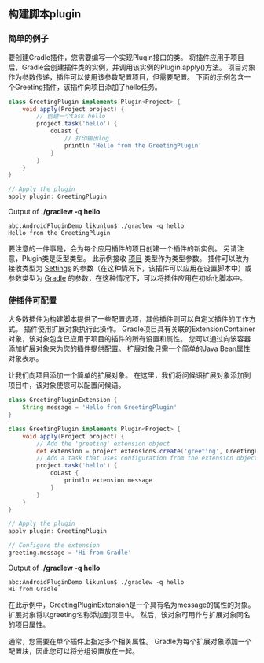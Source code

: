 ## 构建脚本plugin

### 简单的例子

要创建Gradle插件，您需要编写一个实现Plugin接口的类。 将插件应用于项目后，Gradle会创建插件类的实例，并调用该实例的Plugin.apply()方法。 项目对象作为参数传递，插件可以使用该参数配置项目，但需要配置。 下面的示例包含一个Greeting插件，该插件向项目添加了hello任务。

```groovy
class GreetingPlugin implements Plugin<Project> {
    void apply(Project project) {
        // 创建一个task hello       
        project.task('hello') {
            doLast {
                // 打印输出log
                println 'Hello from the GreetingPlugin'
            }
        }
    }
}

// Apply the plugin
apply plugin: GreetingPlugin
```
Output of **./gradlew -q hello**

```shell script
abc:AndroidPluginDemo likunlun$ ./gradlew -q hello
Hello from the GreetingPlugin
```
要注意的一件事是，会为每个应用插件的项目创建一个插件的新实例。
另请注意，Plugin类是泛型类型。 此示例接收 [项目](https://docs.gradle.org/5.6.4/dsl/org.gradle.api.Project.html) 类型作为类型参数。
插件可以改为接收类型为 [Settings](https://docs.gradle.org/5.6.4/dsl/org.gradle.api.initialization.Settings.html) 的参数（在这种情况下，该插件可以应用在设置脚本中）或参数类型为 [Gradle](https://docs.gradle.org/5.6.4/dsl/org.gradle.api.invocation.Gradle.html) 的参数，在这种情况下，可以将插件应用在初始化脚本中。

### 使插件可配置

大多数插件为构建脚本提供了一些配置选项，其他插件则可以自定义插件的工作方式。
插件使用扩展对象执行此操作。
Gradle项目具有关联的ExtensionContainer对象，该对象包含已应用于项目的插件的所有设置和属性。
您可以通过向该容器添加扩展对象来为您的插件提供配置。 扩展对象只需一个简单的Java
Bean属性对象表示。

让我们向项目添加一个简单的扩展对象。 在这里，我们将问候语扩展对象添加到项目中，该对象使您可以配置问候语。

```groovy
class GreetingPluginExtension {
    String message = 'Hello from GreetingPlugin'
}

class GreetingPlugin implements Plugin<Project> {
    void apply(Project project) {
        // Add the 'greeting' extension object
        def extension = project.extensions.create('greeting', GreetingPluginExtension)
        // Add a task that uses configuration from the extension object
        project.task('hello') {
            doLast {
                println extension.message
            }
        }
    }
}

// Apply the plugin
apply plugin: GreetingPlugin

// Configure the extension
greeting.message = 'Hi from Gradle'
```
Output of **./gradlew -q hello**
```shell script
abc:AndroidPluginDemo likunlun$ ./gradlew -q hello
Hi from Gradle
```
在此示例中，GreetingPluginExtension是一个具有名为message的属性的对象。
扩展对象将以greeting名称添加到项目中。
然后，该对象可用作与扩展对象同名的项目属性。

通常，您需要在单个插件上指定多个相关属性。
Gradle为每个扩展对象添加一个配置块，因此您可以将分组设置放在一起。


